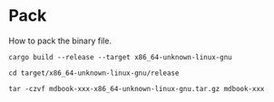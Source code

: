 # Pack

How to pack the binary file.

    cargo build --release --target x86_64-unknown-linux-gnu

    cd target/x86_64-unknown-linux-gnu/release

    tar -czvf mdbook-xxx-x86_64-unknown-linux-gnu.tar.gz mdbook-xxx

